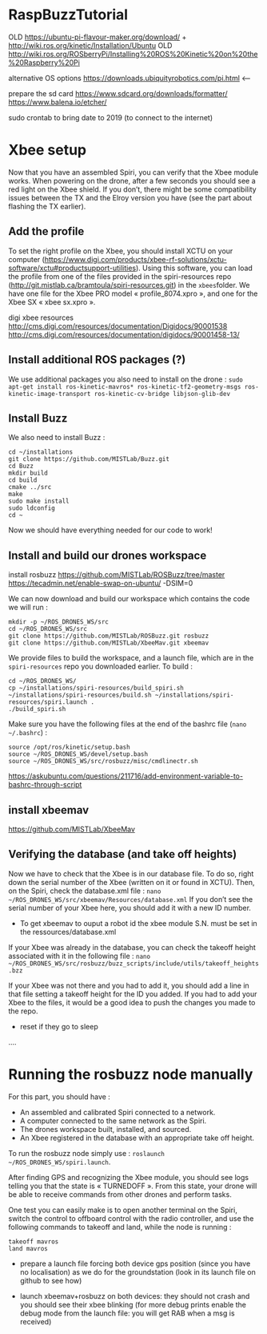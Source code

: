# RaspBuzzTutorial




OLD https://ubuntu-pi-flavour-maker.org/download/ + http://wiki.ros.org/kinetic/Installation/Ubuntu
OLD http://wiki.ros.org/ROSberryPi/Installing%20ROS%20Kinetic%20on%20the%20Raspberry%20Pi


alternative OS options
https://downloads.ubiquityrobotics.com/pi.html <--

prepare the sd card
https://www.sdcard.org/downloads/formatter/
https://www.balena.io/etcher/

sudo crontab to bring date to 2019 (to connect to the internet)

# Xbee setup

Now that you have an assembled Spiri, you can verify that the Xbee module works.
When powering on the drone, after a few seconds you should see a red light on the Xbee shield. If you don’t, there might be some compatibility issues between the TX and the Elroy version you have (see the part about flashing the TX earlier).

## Add the profile
To set the right profile on the Xbee, you should install XCTU on your computer (https://www.digi.com/products/xbee-rf-solutions/xctu-software/xctu#productsupport-utilities).
Using this software, you can load the profile from one of the files provided in the spiri-resources repo (http://git.mistlab.ca/bramtoula/spiri-resources.git) in the  `xbees`folder.
We have one file for the Xbee PRO model « profile_8074.xpro », and one for the Xbee SX « xbee sx.xpro ».


digi xbee resources
http://cms.digi.com/resources/documentation/Digidocs/90001538
http://cms.digi.com/resources/documentation/digidocs/90001458-13/










## Install additional ROS packages (?)
We use additional packages you also need to install on the drone :
`sudo apt-get install ros-kinetic-mavros* ros-kinetic-tf2-geometry-msgs ros-kinetic-image-transport ros-kinetic-cv-bridge libjson-glib-dev`


## Install Buzz

We also need to install Buzz :
```
cd ~/installations
git clone https://github.com/MISTLab/Buzz.git
cd Buzz
mkdir build
cd build
cmake ../src
make
sudo make install
sudo ldconfig
cd ~
```
Now we should have everything needed for our code to work!

## Install and build our drones workspace



install rosbuzz
https://github.com/MISTLab/ROSBuzz/tree/master
https://tecadmin.net/enable-swap-on-ubuntu/
-DSIM=0





We can now download and build our workspace which contains the code we will run :
```
mkdir -p ~/ROS_DRONES_WS/src
cd ~/ROS_DRONES_WS/src
git clone https://github.com/MISTLab/ROSBuzz.git rosbuzz
git clone https://github.com/MISTLab/XbeeMav.git xbeemav
```
We provide files to build the workspace, and a launch file, which are in the `spiri-resources` repo you downloaded earlier. To build :
```
cd ~/ROS_DRONES_WS/
cp ~/installations/spiri-resources/build_spiri.sh ~/installations/spiri-resources/build.sh ~/installations/spiri-resources/spiri.launch .
./build_spiri.sh
```

Make sure you have the following files at the end of the bashrc file (`nano ~/.bashrc`) :
```
source /opt/ros/kinetic/setup.bash
source ~/ROS_DRONES_WS/devel/setup.bash
source ~/ROS_DRONES_WS/src/rosbuzz/misc/cmdlinectr.sh
```

https://askubuntu.com/questions/211716/add-environment-variable-to-bashrc-through-script



## install xbeemav
https://github.com/MISTLab/XbeeMav


## Verifying the database (and take off heights)
Now we have to check that the Xbee is in our database file. To do so, right down the serial number of the Xbee (written on it or found in XCTU).
Then, on the Spiri, check the database.xml file :
`nano ~/ROS_DRONES_WS/src/xbeemav/Resources/database.xml`
If you don’t see the serial number of your Xbee here, you should add it with a new ID number.

- To get xbeemav to ouput a robot id the xbee module S.N. must be set in the ressources/database.xml


If your Xbee was already in the database, you can check the takeoff height associated with it in the following file :
`nano ~/ROS_DRONES_WS/src/rosbuzz/buzz_scripts/include/utils/takeoff_heights.bzz`

If your Xbee was not there and you had to add it, you should add a line in that file setting a takeoff height for the ID you added.
If you had to add your Xbee to the files, it would be a good idea to push the changes you made to the repo.


- reset if they go to sleep

....

# Running the rosbuzz node manually
For this part, you should have :
- An assembled and calibrated Spiri connected to a network.
- A computer connected to the same network as the Spiri.
- The drones workspace built, installed, and sourced.
- An Xbee registered in the database with an appropriate take off height.

To run the rosbuzz node simply use :
`roslaunch ~/ROS_DRONES_WS/spiri.launch`.

After finding GPS and recognizing the Xbee module, you should see logs telling you that the state is « TURNEDOFF ».
From this state, your drone will be able to receive commands from other drones and perform tasks.

One test you can easily make is to open another terminal on the Spiri, switch the control to offboard control with the radio controller, and use the following commands to takeoff and land, while the node is running :
```
takeoff mavros
land mavros
```

- prepare a launch file forcing both device gps position (since you have no localisation) as we do for the groundstation (look in its launch file on github to see how)


- launch xbeemav+rosbuzz on both devices: they should not crash and you should see their xbee blinking (for more debug prints enable the debug mode from the launch file: you will get RAB when a msg is received)

